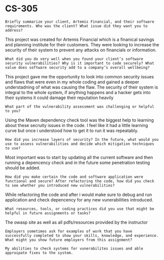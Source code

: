 # CS-305


    Briefly summarize your client, Artemis Financial, and their software requirements. Who was the client? What issue did they want you to address?
This project was created for Artemis Financial which is a finanical savings and planning institute for their customers. They were looking to increase the security of their system to prevent any attacks on financials or information.
    
    What did you do very well when you found your client’s software security vulnerabilities? Why is it important to code securely? What value does software security add to a company’s overall wellbeing?
This project gave me the opportunity to look into common security issues and flaws that were even in my whole coding and gained a deeper understadning of what was causing the flaw. The security of their system is integral to the whole system, if anything happens and a hacker gets into their systems it could damage their reputation heavily
    
    What part of the vulnerability assessment was challenging or helpful to you?
Using the Maven dependency check tool was the biggest help to learning about these secruity issues in the code. I feel like it had a little learning curve but once i understood how to get it to run it was repeatably.
    
    How did you increase layers of security? In the future, what would you use to assess vulnerabilities and decide which mitigation techniques to use?
Most important was to start by updating all the current software and then running a depencency check and in the future some penetration testing should be added. 
    
    How did you make certain the code and software application were functional and secure? After refactoring the code, how did you check to see whether you introduced new vulnerabilities?
  
While refactoring the code and after i would make sure to debug and run application and check depencency for any new vunerabilities introduced. 
    
    What resources, tools, or coding practices did you use that might be helpful in future assignments or tasks?
The owasp site as well as all pdfs/resources provided by the instructor
    
    Employers sometimes ask for examples of work that you have successfully completed to show your skills, knowledge, and experience. What might you show future employers from this assignment?

    My abilities to check systems for vunerabilites issues and able approipate fixes to the system.
